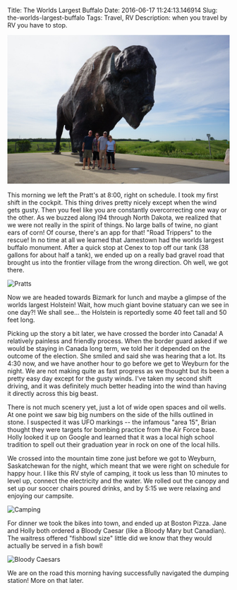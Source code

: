 Title: The Worlds Largest Buffalo
Date: 2016-06-17 11:24:13.146914
Slug: the-worlds-largest-buffalo
Tags: Travel, RV
Description: when you travel by RV you have to stop.

![Big Buffalo](/images/big_buffalo.jpg)

This morning we left the Pratt's at 8:00, right on schedule.  I took my first shift in the cockpit.  This thing drives pretty nicely except when the wind gets gusty.  Then you feel like you are constantly overcorrecting one way or the other.  As we buzzed along I94 through North Dakota, we realized that we were not really in the spirit of things.  No large balls of twine, no giant ears of corn!  Of course, there's an app for that!  "Road Trippers" to the rescue!  In no time at all we learned that Jamestown had the worlds largest buffalo monument.  After a quick stop at Cenex to top off our tank (38 gallons for about half a tank),  we ended up on a really bad gravel road that brought us into the frontier village from the wrong direction.   Oh well, we got there.

![Pratts](/images/fargo_stop)

Now we are headed towards Bizmark for lunch and maybe a glimpse of the worlds largest Holstein!  Wait, how much giant bovine statuary can we see in one day?!  We shall see... the Holstein is reportedly some 40 feet tall and 50 feet long.

Picking up the story a bit later, we have crossed the border into Canada!  A relatively painless and friendly process.  When the border guard asked if we would be staying in Canada long term, we told her it depended on the outcome of the election.  She smiled and said she was hearing that a lot.  Its 4:30 now, and we have another hour to go before we get to Weyburn for the night.  We are not making quite as fast progress as we thought but its been a pretty easy day except for the gusty winds.  I've taken my second shift driving, and it was definitely much better heading into the wind than having it directly across this big beast.

There is not much scenery yet, just a lot of wide open spaces and oil wells.  At one point we saw big big numbers on the side of the hills outlined in stone.  I suspected it was UFO markings --  the infamous "area 15", Brian thought they were targets for bombing practice from the Air Force base.  Holly looked it up on Google and learned that it was a local high school tradition to spell out their graduation year in rock on one of the local hills.

We crossed into the mountain time zone just before we got to Weyburn, Saskatchewan for the night, which meant that we were right on schedule for happy hour.  I like this RV style of camping, it took us less than 10 minutes to level up, connect the electricity and the water.  We rolled out the canopy and set up our soccer chairs poured drinks, and by 5:15 we were relaxing and enjoying our campsite.

![Camping](first_camp.jpg)

For dinner we took the bikes into town, and ended up at Boston Pizza.  Jane and Holly both ordered a Bloody Caesar (like a Bloody Mary but Canadian). The waitress offered "fishbowl size" little did we know that they would actually be served in a fish bowl!

![Bloody Caesars](boston_pizza.jpg)

We are on the road this morning having successfully navigated the dumping station!  More on that later.

